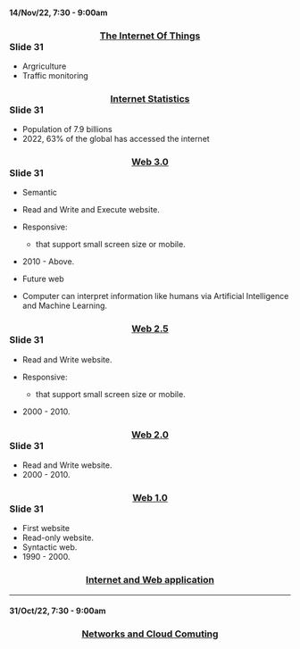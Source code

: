 #### 14/Nov/22, 7:30 - 9:00am

### <center><u> The Internet Of Things </u> </center> Slide 31

- Argriculture
- Traffic monitoring

### <center><u> Internet Statistics </u> </center> Slide 31

- Population of 7.9 billions
- 2022, 63% of the global has accessed the internet

### <center><u> Web 3.0 </u> </center> Slide 31

- Semantic
- Read and Write and Execute website.
- Responsive:
    - that support small screen size or mobile.

- 2010 - Above.
- Future web
- Computer can interpret information like humans via Artificial Intelligence and Machine Learning.

### <center><u> Web 2.5 </u> </center> Slide 31

- Read and Write website.
- Responsive:
    - that support small screen size or mobile.

- 2000 - 2010.

### <center><u> Web 2.0 </u> </center> Slide 31

- Read and Write website.
- 2000 - 2010.

### <center><u> Web 1.0 </u> </center> Slide 31

- First website
- Read-only website.
- Syntactic web.
- 1990 - 2000.

### <center><u> Internet and Web application </u> </center>

-------------------------------------------------------

#### 31/Oct/22, 7:30 - 9:00am

### <center><u> Networks and Cloud Comuting </u> </center>